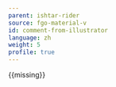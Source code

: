 ```yaml
---
parent: ishtar-rider
source: fgo-material-v
id: comment-from-illustrator
language: zh
weight: 5
profile: true
---
```


{{missing}}
